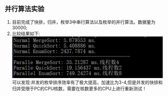 ## 并行算法实验
1. 目前完成了快排，归并，枚举3中串行算法以及枚举的并行算法。数据量为30000;
2. 比较结果如下:<br>
![image](https://github.com/czhnju161220026/image/blob/master/para1.png?raw=true)
可以发现:并发的枚举排序效率有了极大提高，加速比为3-4,但是并发的快排和归并受限于PC的CPU核数，需要在核数更多的CPU上进行重新测试！